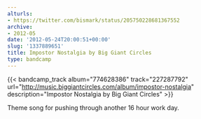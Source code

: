 ```yaml
---
alturls:
- https://twitter.com/bismark/status/205750228681367552
archive:
- 2012-05
date: '2012-05-24T20:00:51+00:00'
slug: '1337889651'
title: Impostor Nostalgia by Big Giant Circles
type: bandcamp
---
```


{{< bandcamp_track album="774628386" track="227287792" url="http://music.biggiantcircles.com/album/impostor-nostalgia" description="Impostor Nostalgia by Big Giant Circles" >}}

Theme song for pushing through another 16 hour work day.

